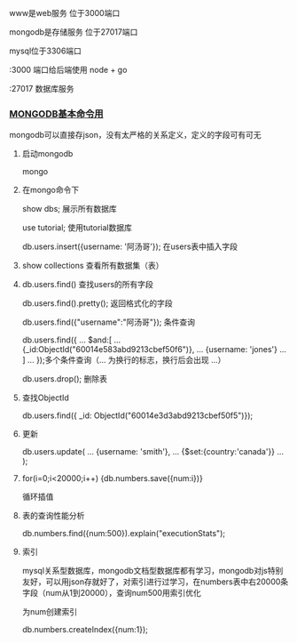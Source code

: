 www是web服务 位于3000端口

mongodb是存储服务 位于27017端口

mysql位于3306端口

:3000 端口给后端使用 node + go

:27017 数据库服务

### [MONGODB基本命令用](https://www.cnblogs.com/liyonghui/p/mongodb.html)

mongodb可以直接存json，没有太严格的关系定义，定义的字段可有可无

1. 启动mongodb

   mongo

2. 在mongo命令下

   show dbs; 展示所有数据库

   use tutorial; 使用tutorial数据库

   db.users.insert({username: '阿汤哥'}); 在users表中插入字段

3. show collections 查看所有数据集（表）

4. db.users.find() 查找users的所有字段

   db.users.find().pretty(); 返回格式化的字段

   db.users.find({"username":"阿汤哥"});  条件查询

   db.users.find({
   ... $and:[
   ... {_id:ObjectId("60014e583abd9213cbef50f6")},
   ... {username: 'jones'}
   ... ]
   ... });多个条件查询（... 为换行的标志，换行后会出现 ...）

   db.users.drop(); 删除表

5. 查找ObjectId

   db.users.find({ _id: ObjectId("60014e3d3abd9213cbef50f5")});

6. 更新

   db.users.update(
   ... {username: 'smith'},
   ... {$set:{country:'canada'}}
   ... );

7. for(i=0;i<20000;i++) {db.numbers.save({num:i})}

   循环插值

8. 表的查询性能分析

   db.numbers.find({num:500}).explain("executionStats");

9. 索引

   mysql关系型数据库，mongodb文档型数据库都有学习，mongodb对js特别友好，可以用json存就好了，对索引进行过学习，在numbers表中右20000条字段（num从1到20000），查询num500用索引优化

   为num创建索引

   db.numbers.createIndex({num:1});

